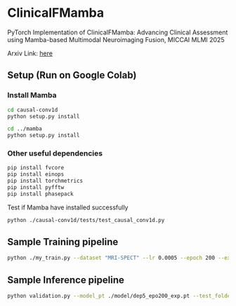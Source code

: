 # ClinicalFMamba
PyTorch Implementation of ClinicalFMamba: Advancing Clinical Assessment using Mamba-based Multimodal Neuroimaging Fusion, MICCAI MLMI 2025

Arxiv Link: [here](https://arxiv.org/abs/2508.03008)

## Setup (Run on Google Colab)
### Install Mamba
```bash
cd causal-conv1d
python setup.py install

cd ../mamba
python setup.py install
```
### Other useful dependencies
```bash
pip install fvcore
pip install einops
pip install torchmetrics
pip install pyfftw
pip install phasepack
```
Test if Mamba have installed successfully
```bash
python ./causal-conv1d/tests/test_causal_conv1d.py
```

## Sample Training pipeline
```bash
python ./my_train.py --dataset "MRI-SPECT" --lr 0.0005 --epoch 200 --exp_folder_name "dep5_epo200_exp"
```

## Sample Inference pipeline
```bash
python validation.py --model_pt ./model/dep5_epo200_exp.pt --test_folder ./my_data --folder_name "dep5_epo200_exp" --exp 0
```
